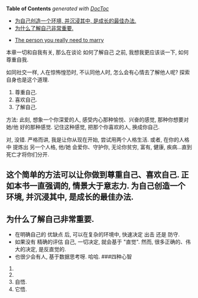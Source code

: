 <!-- START doctoc generated TOC please keep comment here to allow auto update -->
<!-- DON'T EDIT THIS SECTION, INSTEAD RE-RUN doctoc TO UPDATE -->
**Table of Contents**  *generated with [DocToc](https://github.com/thlorenz/doctoc)*

- [为自己创造一个环境, 并沉浸其中, 是成长的最佳办法.](#%E4%B8%BA%E8%87%AA%E5%B7%B1%E5%88%9B%E9%80%A0%E4%B8%80%E4%B8%AA%E7%8E%AF%E5%A2%83-%E5%B9%B6%E6%B2%89%E6%B5%B8%E5%85%B6%E4%B8%AD-%E6%98%AF%E6%88%90%E9%95%BF%E7%9A%84%E6%9C%80%E4%BD%B3%E5%8A%9E%E6%B3%95)
- [为什么了解自己非常重要.](#%E4%B8%BA%E4%BB%80%E4%B9%88%E4%BA%86%E8%A7%A3%E8%87%AA%E5%B7%B1%E9%9D%9E%E5%B8%B8%E9%87%8D%E8%A6%81)

<!-- END doctoc generated TOC please keep comment here to allow auto update -->

* [The person you really need to marry](http://tedxtalks.ted.com/video/The-person-you-really-need-to-m;search%3Atag%3A)

本章一切和自我有关, 那么在谈论 如何了解自己 之前, 我想我更应该谈一下, 如何尊重自我.

如同社交一样, 人在惊怖惶恐时, 不认同他人时, 怎么会有心情去了解他人呢? 探索自身也是这个道理.

1. 尊重自己.
2. 喜欢自己.
3. 了解自己.

方法: 此刻, 想象一个你深爱的人, 感受内心那种愉悦、兴奋的感觉,
那种你想要对 她/他 好的那种感觉. 记住这种感觉, 把那个你喜欢的人, 换成你自己.

对, 没错. 严格而讲, 我是让你从现在开始, 尝试用两个人格生活.
或者, 在你的人格中 提炼出 另一个人格,
他/她 会爱你、守护你, 无论你贫穷, 富有, 健康, 疾病...直到死亡才将你们分开.

这个简单的方法可以让你做到尊重自己、喜欢自己. 正如本书一直强调的, 情景大于意志力.
为自己创造一个环境, 并沉浸其中, 是成长的最佳办法.
-----------------------------------

## 为什么了解自己非常重要.
 * 在明确自己的 优缺点 后, 可以在复杂的环境中, 快速决定 出击 还是 防守.
 * 如果没有 精确的评估 自己, 一切决定, 就会基于 "直觉". 然而, 很多正确的、伟大的决定, 是反直觉的.
 * 也很少会有人, 基于数据思考呀. 哈哈. 
###四种心智
1.
2.
3. 自悟.
4. 它悟.

